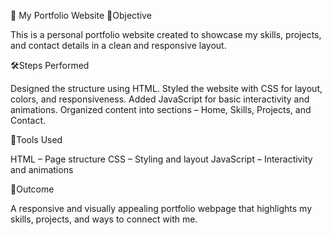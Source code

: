 💼 My Portfolio Website
📌Objective

This is a personal portfolio website created to showcase my skills, projects, and contact details in a clean and responsive layout.

🛠️Steps Performed

Designed the structure using HTML.
Styled the website with CSS for layout, colors, and responsiveness.
Added JavaScript for basic interactivity and animations.
Organized content into sections – Home, Skills, Projects, and Contact.

🧰Tools Used

HTML – Page structure
CSS – Styling and layout
JavaScript – Interactivity and animations

🎯Outcome

A responsive and visually appealing portfolio webpage that highlights my skills, projects, and ways to connect with me.
